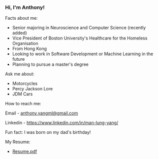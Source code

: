 ### Hi, I'm Anthony!

Facts about me:

- Senior majoring in Neuroscience and Computer Science (recently added)
- Vice President of Boston University's Healthcare for the Homeless Organisation
- From Hong Kong 
- Looking to work in Software Development or Machine Learning in the future
- Planning to pursue a master's degree


Ask me about:

- Motorcycles
- Percy Jackson Lore
- JDM Cars 

How to reach me:

Email - anthony.yangml@gmail.com 

Linkedin - https://www.linkedin.com/in/man-lung-yang/

Fun fact: I was born on my dad's birthday!

My Resume:

- [Resume.pdf](https://github.com/yangml103/yangml103/files/8082070/Resume.pdf)
